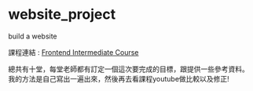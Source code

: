 # website_project
build a website

課程連結 : [Frontend Intermediate Course](https://github.com/aszx87410/frontend-intermediate-course)

總共有十堂，每堂老師都有訂定一個這次要完成的目標，跟提供一些參考資料。
我的方法是自己寫出一遍出來，然後再去看課程youtube做比較以及修正!